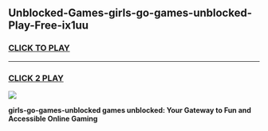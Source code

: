 
## Unblocked-Games-girls-go-games-unblocked-Play-Free-ix1uu
<h3>
<a href="https://premium76.site?title=girls-go-games-unblocked&ref=21A">CLICK TO PLAY</a></h3>
<hr>

<h3>
<a href="https://premium76.site?title=girls-go-games-unblocked&ref=21A">CLICK 2 PLAY</a>
  
</h3>

<a href="https://premium76.site?title=girls-go-games-unblocked&ref=21A"><img src="https://clearcache.store/games.png"></a>


**girls-go-games-unblocked games unblocked: Your Gateway to Fun and Accessible Online Gaming**
